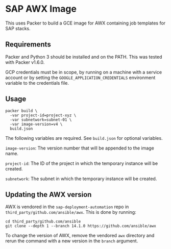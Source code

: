 # SAP AWX Image

This uses Packer to build a GCE image for AWX containing job templates for SAP stacks.

## Requirements

Packer and Python 3 should be installed and on the PATH. This was tested with Packer v1.6.0.

GCP credentials must be in scope, by running on a machine with a service account or by setting the `GOOGLE_APPLICATION_CREDENTIALS` environment variable to the credentials file.

## Usage

```
packer build \
  -var project-id=project-xyz \
  -var subnetwork=subnet-01 \
  -var image-version=v4 \
  build.json
```

The following variables are required. See `build.json` for optional variables.

`image-version`: The version number that will be appended to the image name.

`project-id`: The ID of the project in which the temporary instance will be created.

`subnetwork`: The subnet in which the temporary instance will be created.

## Updating the AWX version

AWX is vendored in the `sap-deployment-automation` repo in `third_party/github.com/ansible/awx`. This is done by running:

```
cd third_party/github.com/ansible
git clone --depth 1 --branch 14.1.0 https://github.com/ansible/awx
```

To change the version of AWX, remove the vendored `awx` directory and rerun the command with a new version in the `branch` argument.
